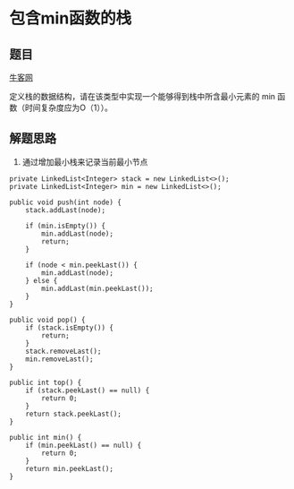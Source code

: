 # 包含min函数的栈

## 题目

[牛客网](https://www.nowcoder.com/practice/4c776177d2c04c2494f2555c9fcc1e49?tpId=13&tqId=11173&rp=1&ru=%2Fta%2Fcoding-interviews&qru=%2Fta%2Fcoding-interviews%2Fquestion-ranking&tPage=1)

定义栈的数据结构，请在该类型中实现一个能够得到栈中所含最小元素的 min 函数（时间复杂度应为O（1））。

## 解题思路

  1. 通过增加最小栈来记录当前最小节点

```
private LinkedList<Integer> stack = new LinkedList<>();
private LinkedList<Integer> min = new LinkedList<>();

public void push(int node) {
    stack.addLast(node);

    if (min.isEmpty()) {
        min.addLast(node);
        return;
    }

    if (node < min.peekLast()) {
        min.addLast(node);
    } else {
        min.addLast(min.peekLast());
    }
}

public void pop() {
    if (stack.isEmpty()) {
        return;
    }
    stack.removeLast();
    min.removeLast();
}

public int top() {
    if (stack.peekLast() == null) {
        return 0;
    }
    return stack.peekLast();
}

public int min() {
    if (min.peekLast() == null) {
        return 0;
    }
    return min.peekLast();
}
```
